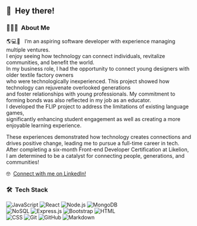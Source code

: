 ## 👋 &nbsp;Hey there!

### 👩🏻‍💻 &nbsp;About Me

🌎💻👥 &nbsp; I’m an aspiring software developer with experience managing multiple ventures.<br/> 
I enjoy seeing how technology can connect individuals, revitalize communities, and benefit the world.<br/>
In my business role, I had the opportunity to connect young designers with older textile factory owners <br/>
who were technologically inexperienced. This project showed how technology can rejuvenate overlooked generations <br/> 
and foster relationships with young professionals. My commitment to forming bonds was also reflected in my job as an educator. <br/>
I developed the FLIP project to address the limitations of existing language games, <br/>
significantly enhancing student engagement as well as creating a more enjoyable learning experience.<br/>

These experiences demonstrated how technology creates connections and drives positive change, leading me to pursue a full-time career in tech.<br/> 
After completing a six-month Front-end Developer Certification at Likelion, <br/>
I am determined to be a catalyst for connecting people, generations, and communities!<br/>

🤓 &nbsp;[Connect with me on LinkedIn!](https://www.linkedin.com/in/rachelskim16/)

### 🛠 &nbsp;Tech Stack

<div>
  <img src="https://img.shields.io/badge/-JavaScript-05122A?style=flat&logo=javascript" alt="JavaScript" />
  <img src="https://img.shields.io/badge/-React-05122A?style=flat&logo=react" alt="React" />
  <img src="https://img.shields.io/badge/-Node.js-05122A?style=flat&logo=node.js" alt="Node.js" />
  <img src="https://img.shields.io/badge/-MongoDB-05122A?style=flat&logo=mongodb" alt="MongoDB" />
</div>
<div>
  <img src="https://img.shields.io/badge/-NoSQL-05122A?style=flat&logo=adobe-NoSQL" alt="NoSQL" />
  <img src="https://img.shields.io/badge/-Expressjs-05122A?style=flat&logo=adobe-Expressjs" alt="Express.js" />
  <img src="https://img.shields.io/badge/-Bootstrap-05122A?style=flat&logo=bootstrap&logoColor=563D7C" alt="Bootstrap" />
  <img src="https://img.shields.io/badge/-HTML-05122A?style=flat&logo=HTML5" alt="HTML" />
</div>
<div>
  <img src="https://img.shields.io/badge/-CSS-05122A?style=flat&logo=CSS3&logoColor=1572B6" alt="CSS" />
  <img src="https://img.shields.io/badge/-Git-05122A?style=flat&logo=git" alt="Git" />
  <img src="https://img.shields.io/badge/-GitHub-05122A?style=flat&logo=github" alt="GitHub" />
  <img src="https://img.shields.io/badge/-Markdown-05122A?style=flat&logo=markdown" alt="Markdown" />
</div>

</div>

